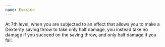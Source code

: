 ```yaml
---
name: Evasion
---
```

At 7th level, when you are subjected to an effect that allows you to make a Dexterity saving throw to take only half damage,
you instead take no damage if you succeed on the saving throw, and only half damage if you fail.
